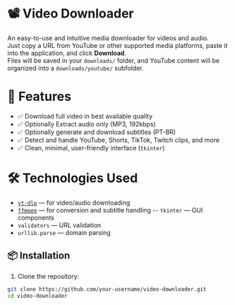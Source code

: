 # 📽️ Video Downloader
An easy-to-use and intuitive media downloader for videos and audio.  
Just copy a URL from YouTube or other supported media platforms, paste it into the application, and click **Download**.  
Files will be saved in your `downloads/` folder, and YouTube content will be organized into a `downloads/youtube/` subfolder.

 # 🎯 Features
- ✅ Download full video in best available quality
- ✅ Optionally Extract audio only (MP3, 192kbps)
- ✅ Optionally generate and download subtitles (PT-BR)
- ✅ Detect and handle YouTube, Shorts, TikTok, Twitch clips, and more
- ✅ Clean, minimal, user-friendly interface (`tkinter`)

# 🛠️ Technologies Used
- [`yt-dlp`](https://github.com/yt-dlp/yt-dlp) — for video/audio downloading
- [`ffmpeg`](https://ffmpeg.org/) — for conversion and subtitle handling
-- `tkinter` — GUI components
- `validators` — URL validation
- `urllib.parse` — domain parsing

  
## 📦 Installation

1. Clone the repository:

```bash
git clone https://github.com/your-username/video-downloader.git
cd video-downloader
